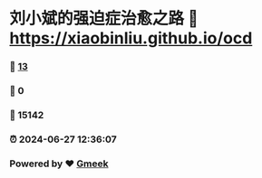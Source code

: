 # 刘小斌的强迫症治愈之路 :link: https://xiaobinliu.github.io/ocd 
### :page_facing_up: [13](https://xiaobinliu.github.io/ocd/tag.html) 
### :speech_balloon: 0 
### :hibiscus: 15142 
### :alarm_clock: 2024-06-27 12:36:07 
### Powered by :heart: [Gmeek](https://github.com/xiaobinliu/Gmeek)
